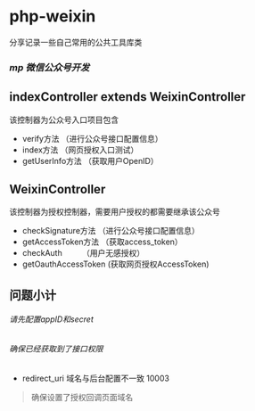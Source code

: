 # php-weixin
分享记录一些自己常用的公共工具库类
### *mp 微信公众号开发*
## indexController extends WeixinController
该控制器为公众号入口项目包含
+ verify方法 （进行公众号接口配置信息）
+ index方法  （网页授权入口测试）
+ getUserInfo方法  （获取用户OpenID）
## WeixinController
该控制器为授权控制器，需要用户授权的都需要继承该公众号
+ checkSignature方法   （进行公众号接口配置信息）
+ getAccessToken方法   （获取access_token）
+ checkAuth     　　   （用户无感授权）
+ getOauthAccessToken  (获取网页授权AccessToken)

## 问题小计
###### 请先配置appID和secret
###### 确保已经获取到了接口权限
* redirect_uri 域名与后台配置不一致 10003
 > 确保设置了授权回调页面域名
